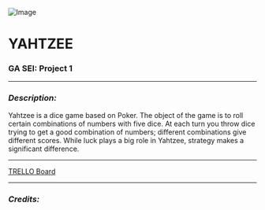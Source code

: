 
![Image](https://play-lh.googleusercontent.com/kLiKCprLfkZnaJ4fh3jevhE9TZJ8Nogngl1BgF8aBnxSnsp1sBvTKP6jfd8CykjMUVA)
# **YAHTZEE**
### GA SEI: Project 1
***
### ***Description:*** 
Yahtzee is a dice game based on Poker. The object of the game is to roll certain combinations of numbers with five dice. At each turn you throw dice trying to get a good combination of numbers; different combinations give different scores. While luck plays a big role in Yahtzee, strategy makes a significant difference.
***
[TRELLO Board](https://trello.com/b/0RsgbhGu/yahtzee)
***
### ***Credits:***
